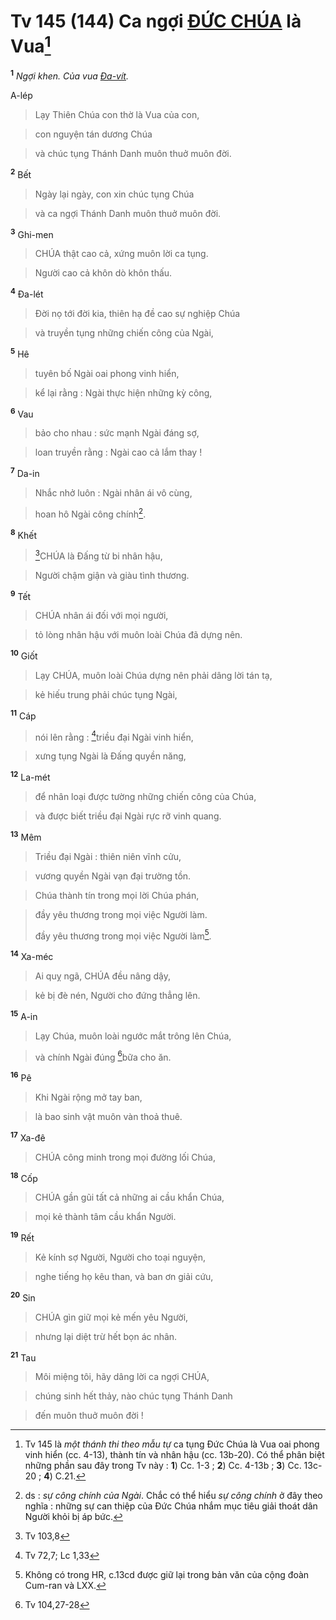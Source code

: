 # Tv 145 (144) Ca ngợi [ĐỨC CHÚA]() là Vua[^1-993b87ea-eee2-4335-abc3-237b22413fa1]
<sup><b>1</b></sup> *Ngợi khen. Của vua [Đa-vít]().*

A-lép


> Lạy Thiên Chúa con thờ là Vua của con,
>


> con nguyện tán dương Chúa
>


> và chúc tụng Thánh Danh muôn thuở muôn đời.
>

<sup><b>2</b></sup> Bết


> Ngày lại ngày, con xin chúc tụng Chúa
>


> và ca ngợi Thánh Danh muôn thuở muôn đời.
>

<sup><b>3</b></sup> Ghi-men


> CHÚA thật cao cả, xứng muôn lời ca tụng.
>


> Người cao cả khôn dò khôn thấu.
>

<sup><b>4</b></sup> Đa-lét


> Đời nọ tới đời kia, thiên hạ đề cao sự nghiệp Chúa
>


> và truyền tụng những chiến công của Ngài,
>

<sup><b>5</b></sup> Hê


> tuyên bố Ngài oai phong vinh hiển,
>


> kể lại rằng : Ngài thực hiện những kỳ công,
>

<sup><b>6</b></sup> Vau


> bảo cho nhau : sức mạnh Ngài đáng sợ,
>


> loan truyền rằng : Ngài cao cả lắm thay !
>

<sup><b>7</b></sup> Da-in


> Nhắc nhở luôn : Ngài nhân ái vô cùng,
>


> hoan hô Ngài công chính[^2-993b87ea-eee2-4335-abc3-237b22413fa1].
>

<sup><b>8</b></sup> Khết


> [^1@-993b87ea-eee2-4335-abc3-237b22413fa1]CHÚA là Đấng từ bi nhân hậu,
>


> Người chậm giận và giàu tình thương.
>

<sup><b>9</b></sup> Tết


> CHÚA nhân ái đối với mọi người,
>


> tỏ lòng nhân hậu với muôn loài Chúa đã dựng nên.
>

<sup><b>10</b></sup> Giốt


> Lạy CHÚA, muôn loài Chúa dựng nên phải dâng lời tán tạ,
>


> kẻ hiếu trung phải chúc tụng Ngài,
>

<sup><b>11</b></sup> Cáp


> nói lên rằng : [^2@-993b87ea-eee2-4335-abc3-237b22413fa1]triều đại Ngài vinh hiển,
>


> xưng tụng Ngài là Đấng quyền năng,
>

<sup><b>12</b></sup> La-mét


> để nhân loại được tường những chiến công của Chúa,
>


> và được biết triều đại Ngài rực rỡ vinh quang.
>

<sup><b>13</b></sup> Mêm


> Triều đại Ngài : thiên niên vĩnh cửu,
>


> vương quyền Ngài vạn đại trường tồn.
>


> Chúa thành tín trong mọi lời Chúa phán,
>


> đầy yêu thương trong mọi việc Người làm.
> 
> đầy yêu thương trong mọi việc Người làm[^3-993b87ea-eee2-4335-abc3-237b22413fa1].
>

<sup><b>14</b></sup> Xa-méc


> Ai quỵ ngã, CHÚA đều nâng dậy,
>


> kẻ bị đè nén, Người cho đứng thẳng lên.
>

<sup><b>15</b></sup> A-in


> Lạy Chúa, muôn loài ngước mắt trông lên Chúa,
>


> và chính Ngài đúng [^3@-993b87ea-eee2-4335-abc3-237b22413fa1]bữa cho ăn.
>

<sup><b>16</b></sup> Pê


> Khi Ngài rộng mở tay ban,
>


> là bao sinh vật muôn vàn thoả thuê.
>

<sup><b>17</b></sup> Xa-đê


> CHÚA công minh trong mọi đường lối Chúa,
>

<sup><b>18</b></sup> Cốp


> CHÚA gần gũi tất cả những ai cầu khẩn Chúa,
>


> mọi kẻ thành tâm cầu khẩn Người.
>

<sup><b>19</b></sup> Rết


> Kẻ kính sợ Người, Người cho toại nguyện,
>


> nghe tiếng họ kêu than, và ban ơn giải cứu,
>

<sup><b>20</b></sup> Sin


> CHÚA gìn giữ mọi kẻ mến yêu Người,
>


> nhưng lại diệt trừ hết bọn ác nhân.
>

<sup><b>21</b></sup> Tau


> Môi miệng tôi, hãy dâng lời ca ngợi CHÚA,
>


> chúng sinh hết thảy, nào chúc tụng Thánh Danh
>


> đến muôn thuở muôn đời !
>

[^1-993b87ea-eee2-4335-abc3-237b22413fa1]: Tv 145 là *một thánh thi theo mẫu tự* ca tụng Đức Chúa là Vua oai phong vinh hiển (cc. 4-13), thành tín và nhân hậu (cc. 13b-20). Có thể phân biệt những phần sau đây trong Tv này : **1**) Cc. 1-3 ; **2**) Cc. 4-13b ; **3**) Cc. 13c-20 ; **4**) C.21.
[^2-993b87ea-eee2-4335-abc3-237b22413fa1]: ds : *sự công chính của Ngài*. Chắc có thể hiểu *sự công chính* ở đây theo nghĩa : những sự can thiệp của Đức Chúa nhắm mục tiêu giải thoát dân Người khỏi bị áp bức.
[^3-993b87ea-eee2-4335-abc3-237b22413fa1]: Không có trong HR, c.13cd được giữ lại trong bản văn của cộng đoàn Cum-ran và LXX.
[^1@-993b87ea-eee2-4335-abc3-237b22413fa1]: Tv 103,8
[^2@-993b87ea-eee2-4335-abc3-237b22413fa1]: Tv 72,7; Lc 1,33
[^3@-993b87ea-eee2-4335-abc3-237b22413fa1]: Tv 104,27-28